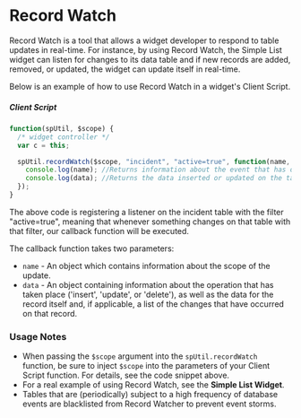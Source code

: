 # Record Watch
Record Watch is a tool that allows a widget developer to respond to table updates in real-time. For instance, by using Record Watch, the Simple List widget can listen for changes to its data table and if new records are added, removed, or updated, the widget can update itself in real-time.

Below is an example of how to use Record Watch in a widget's Client Script.

##### Client Script
```javascript
function(spUtil, $scope) {
  /* widget controller */
  var c = this;

  spUtil.recordWatch($scope, "incident", "active=true", function(name, data) {
    console.log(name); //Returns information about the event that has occurred
    console.log(data); //Returns the data inserted or updated on the table
  });
}
```

The above code is registering a listener on the incident table with the filter "active=true", meaning that whenever something changes on that table with that filter, our callback function will be executed.

The callback function takes two parameters:
* `name` - An object which contains information about the scope of the update.
* `data` - An object containing information about the operation that has taken place ('insert', 'update', or 'delete'), as well as the data for the record itself and, if applicable, a list of the changes that have occurred on that record.

### Usage Notes
* When passing the `$scope` argument into the `spUtil.recordWatch` function, be sure to inject `$scope` into the parameters of your Client Script function. For details, see the code snippet above.
* For a real example of using Record Watch, see the **Simple List Widget**.
* Tables that are (periodically) subject to a high frequency of database events are blacklisted from Record Watcher to prevent event storms. 
